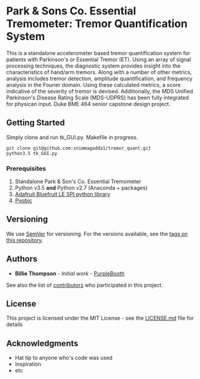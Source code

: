 # Park & Sons Co. Essential Tremometer: Tremor Quantification System

This is a standalone accelerometer based tremor quantification system for patients with Parkinson's or Essential Tremor (ET). Using an array of signal processing techniques, the diagnostic system provides insight into the characteristics of hand/arm tremors. Along with a number of other metrics, analysis includes tremor detection, amplitude quantification, and frequency analysis in the Fourier domain. Using these calculated metrics, a score indicative of the severity of tremor is devised. Additionally, the MDS Unified Parkinson's Disease Rating Scale (MDS-UDPRS) has been fully integrated for physican input. Duke BME 464 senior capstone design project.  

## Getting Started

Simply clone and run tk_GUI.py. Makefile in progress.
```
git clone git@github.com:snimmagadda1/tremor_quant.git
python3.5 tk_GUI.py
```

### Prerequisites
1. Standalone Park & Son's Co. Essential Tremometer
2. Python v3.5 **and** Python v2.7 (Anaconda + packages)
3. [Adafruit Bluefruit LE SPI python library](https://github.com/adafruit/Adafruit_Python_BluefruitLE)
4. [Pyobjc](https://pythonhosted.org/pyobjc/install.html)

## Versioning

We use [SemVer](http://semver.org/) for versioning. For the versions available, see the [tags on this repository](https://github.com/your/project/tags). 

## Authors

* **Billie Thompson** - *Initial work* - [PurpleBooth](https://github.com/PurpleBooth)

See also the list of [contributors](https://github.com/your/project/contributors) who participated in this project.

## License

This project is licensed under the MIT License - see the [LICENSE.md](LICENSE.md) file for details

## Acknowledgments

* Hat tip to anyone who's code was used
* Inspiration
* etc

